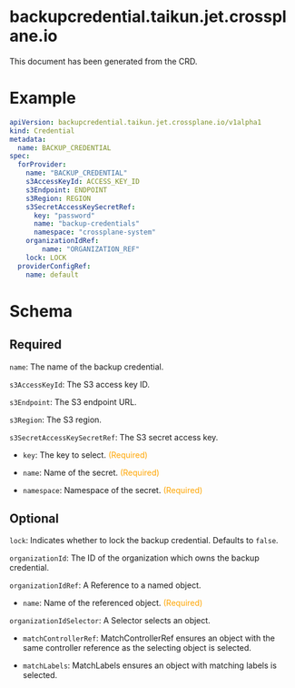 
backupcredential.taikun.jet.crossplane.io
=========================================


This document has been generated from the CRD.
  

# Example


```yaml
apiVersion: backupcredential.taikun.jet.crossplane.io/v1alpha1
kind: Credential
metadata:
  name: BACKUP_CREDENTIAL
spec:
  forProvider:
    name: "BACKUP_CREDENTIAL"
    s3AccessKeyId: ACCESS_KEY_ID
    s3Endpoint: ENDPOINT
    s3Region: REGION
    s3SecretAccessKeySecretRef:
      key: "password"
      name: "backup-credentials"
      namespace: "crossplane-system"
    organizationIdRef:
        name: "ORGANIZATION_REF"
    lock: LOCK
  providerConfigRef:
    name: default

```  

# Schema
  

## Required
  
`name`: The name of the backup credential.
  
`s3AccessKeyId`: The S3 access key ID.
  
`s3Endpoint`: The S3 endpoint URL.
  
`s3Region`: The S3 region.
  
`s3SecretAccessKeySecretRef`: The S3 secret access key.

* `key`: The key to select.<font color="orange"> (Required)</font>  

* `name`: Name of the secret.<font color="orange"> (Required)</font>  

* `namespace`: Namespace of the secret.<font color="orange"> (Required)</font>  
  

## Optional
  
`lock`: Indicates whether to lock the backup credential. Defaults to `false`.
  
`organizationId`: The ID of the organization which owns the backup credential.
  
`organizationIdRef`: A Reference to a named object.

* `name`: Name of the referenced object.<font color="orange"> (Required)</font>  
  
`organizationIdSelector`: A Selector selects an object.

* `matchControllerRef`: MatchControllerRef ensures an object with the same controller reference as the selecting object is selected.  

* `matchLabels`: MatchLabels ensures an object with matching labels is selected.  
  
